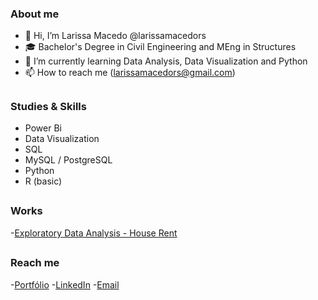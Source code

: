 ### About me

- 👋 Hi, I’m Larissa Macedo @larissamacedors
- 🎓 Bachelor's Degree in Civil Engineering and MEng in Structures 
- 📖 I’m currently learning Data Analysis, Data Visualization and Python
- 📫 How to reach me (larissamacedors@gmail.com)

##

### Studies & Skills

- Power Bi
- Data Visualization
- SQL
- MySQL / PostgreSQL
- Python
- R (basic)

##

### Works

-[Exploratory Data Analysis - House Rent]()

##

### Reach me 

-[Portfólio](https://sites.google.com/view/larissamacedo)
-[LinkedIn](htpps://linkedin.com/in/larissa-macedo-rosa-silva-98381b16a)
-[Email](larissamacedors@gmail.com)
  
 
<!---
larissamacedors/larissamacedors is a ✨ special ✨ repository because its `README.md` (this file) appears on your GitHub profile.
You can click the Preview link to take a look at your changes.
--->
